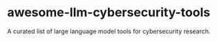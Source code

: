 # awesome-llm-cybersecurity-tools
A curated list of large language model tools for cybersecurity research.
